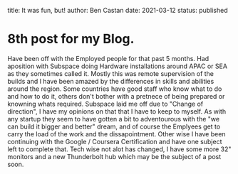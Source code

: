 title: It was fun, but!
author: Ben Castan
date: 2021-03-12
status: published

# 8th post for my Blog.

Have been off with the Employed people for that past 5 months. Had aposition with Subspace doing Hardware installations around APAC or SEA as they sometimes called it. Mostly this was remote supervision of the builds and I have been amazed by the differences in skills and abilities around the region. Some countries have good staff who know what to do and how to do it, others don't bother with a pretnece of being prepared or knowning whats required. 
Subspace laid me off due to "Change of direction", I have my opinions on that that I have to keep to myself. 
As with any startup they seem to have gotten a bit to adventourous with the "we can build it bigger and better" dream, and of course the Emplyees get to carry the load of the work and the dissapointment. 
Other wise I have been continuing with the Google / Coursera Certification and have one subject left to complete that. 
Tech wise not alot has changed, I have some more 32" monitors and a new Thunderbolt hub which may be the subject of a post soon.


